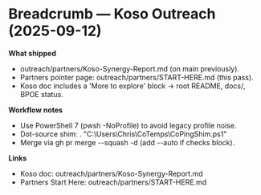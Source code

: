 # Breadcrumb — Koso Outreach (2025-09-12)

**What shipped**
- outreach/partners/Koso-Synergy-Report.md (on main previously).
- Partners pointer page: outreach/partners/START-HERE.md (this pass).
- Koso doc includes a 'More to explore' block → root README, docs/, BPOE status.

**Workflow notes**
- Use PowerShell 7 (pwsh -NoProfile) to avoid legacy profile noise.
- Dot-source shim: . "C:\Users\Chris\CoTemps\CoPingShim.ps1"
- Merge via gh pr merge <num> --squash -d (add --auto if checks block).

**Links**
- Koso doc: outreach/partners/Koso-Synergy-Report.md
- Partners Start Here: outreach/partners/START-HERE.md
